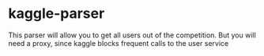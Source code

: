 # kaggle-parser

This parser will allow you to get all users out of the competition. But you will need a proxy, since kaggle blocks frequent calls to the user service

